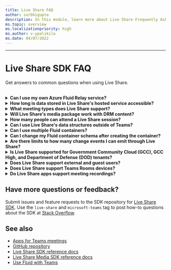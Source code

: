 ```yaml
---
title: Live Share FAQ
author: surbhigupta
description: In this module, learn more about Live Share Frequently Asked Questions.
ms.topic: overview
ms.localizationpriority: high
ms.author: v-ypalikila
ms.date: 04/07/2022
---
```


---

# Live Share SDK FAQ

Get answers to common questions when using Live Share.<br>

<br>

<details>

<summary><b>Can I use my own Azure Fluid Relay service?</b></summary>

Yes! When initializing Live Share, you can define your own `AzureConnectionConfig`. Live Share associates containers you create with meetings, but you need to implement the `ITokenProvider` interface to sign tokens for your containers. For example, you can use a provided `AzureFunctionTokenProvider`, which uses an Azure cloud function to request an access token from a server.

While most of you find it beneficial to use our free hosted service, there may still be times where it's beneficial to use your own Azure Fluid Relay service for your Live Share app. Consider using a custom AFR service connection if you:

* Require storage of data in Fluid containers beyond the lifetime of a meeting.
* Transmit sensitive data through the service that requires a custom security policy.
* Develop features through Fluid Framework, for example, `SharedMap`, for your application outside of Teams.

For more information, see [how to guide](./teams-live-share-how-to/how-to-custom-azure-fluid-relay.md) or visit the [Azure Fluid Relay documentation](/azure/azure-fluid-relay/).

<br>

</details>

<details>

<summary><b>How long is data stored in Live Share's hosted service accessible?</b></summary>

Any data sent or stored through Fluid containers created by Live Share's hosted Azure Fluid Relay service might be accessible for up to 24 hours, though in most cases it's deleted within six hours. If you want to persist data beyond 24 hours, you can replace our hosted Azure Fluid Relay service with your own. Alternatively, you can use your own storage provider in parallel to Live Share's hosted service.

<br>

</details>

<details>

<summary><b>What meeting types does Live Share support?</b></summary>

Scheduled meetings, one-on-one calls, group calls, meet now, and channel meetings are supported.

<br>

</details>

<details>

<summary><b>Will Live Share's media package work with DRM content?</b></summary>

No. Teams currently doesn't support encrypted media for tab applications on desktop. Chrome, Edge, and mobile clients are supported. For more information, you can [track the issue here](https://github.com/microsoft/live-share-sdk/issues/14).

<br>

</details>

<details>
<summary><b>How many people can attend a Live Share session?</b></summary>

Currently, Live Share supports a maximum of 100 attendees per session. If this is something you're interested in, you can [start a discussion here](https://github.com/microsoft/live-share-sdk/discussions).

<br>

</details>

<details>
<summary><b>Can I use Live Share's data structures outside of Teams?</b></summary>

Currently, Live Share packages require the Teams Client SDK to function properly. Features in `@microsoft/live-share` or `@microsoft/live-share-media` don't work outside Microsoft Teams. If this is something you're interested in, you can [start a discussion here](https://github.com/microsoft/live-share-sdk/discussions).

<br>

</details>

<details>
<summary><b>Can I use multiple Fluid containers?</b></summary>

Currently, Live Share only supports having one container using our provided Azure Fluid Relay service. However, it's possible to use both a Live Share container and a container created by your own Azure Fluid Relay instance.

<br>

</details>

<details>
<summary><b>Can I change my Fluid container schema after creating the container?</b></summary>

Currently, Live Share doesn't support adding new `initialObjects` to the Fluid `ContainerSchema` after creating or joining a container. Because Live Share sessions are short-lived, this is most commonly an issue during development after adding new features to your app.

> [!NOTE]
> If you are using the `dynamicObjectTypes` property in the `ContainerSchema`, you can add new types at any point. If you later remove types from the schema, existing DDS instances of those types will gracefully fail.

To fix errors resulting from changes to `initialObjects` when testing locally in your browser, remove the hashed container ID from your URL and reload the page. If you're testing in a Teams meeting, start a new meeting and try again.

If you plan to update your app with new `SharedObject`, `DataObject`, or `LiveDataObject` instances, you must consider how you deploy new schema changes to production. While the actual risk is relatively low and short lasting, there might be active sessions at the time you roll out the change. Existing users in the session must not be impacted, but users joining that session after you deployed a breaking change may have issues connecting to the session. To mitigate this, you might consider some of the following solutions:

* Use our experimental [Live Share Turbo](https://aka.ms/liveshareturbo) or [Live Share for React](https://aka.ms/livesharereact) packages.
* Deploy schema changes for your web application outside of normal business hours.
* Use `dynamicObjectTypes` for any changes made to your schema, rather than changing `initialObjects`.

> [!NOTE]
> Live Share does not currently support versioning your `ContainerSchema`, nor does it have any APIs dedicated to migrations.

<br>

</details>

<details>
<summary><b>Are there limits to how many change events I can emit through Live Share?</b></summary>

While there aren't any enforced limits, you must be mindful of how many messages you send. For optimal performance, you must debounce changes emitted through Live Share to one message per 50 milliseconds or more. This is especially important when sending changes based on mouse or touch coordinates, such as when synchronizing cursor positions, inking, and dragging objects around a page.

<br>

</details>

<details>
<summary><b>Is Live Share supported for Government Community Cloud (GCC), GCC High, and Department of Defense (DOD) tenants?</b></summary>

Live Share isn't supported for GCC, GCC High, and DOD tenants.

<br>

</details>

<details>
<summary><b>Does Live Share support external and guest users?</b></summary>

Yes, Live Share supports guest and external users for most meeting types. However, guest users aren't supported in channel meetings.

<br>

</details>

<details>
<summary><b>Does Live Share support Teams Rooms devices?</b></summary>

No, Live Share doesn't support Teams Rooms devices.

<br>

</details>

<details>
<summary><b>Do Live Share apps support meeting recordings?</b></summary>

No, Live Share doesn't support Teams Rooms devices.

<br>

</details>

## Have more questions or feedback?

Submit issues and feature requests to the SDK repository for [Live Share SDK](https://github.com/microsoft/live-share-sdk). Use the `live-share` and `microsoft-teams` tag to post how-to questions about the SDK at [Stack Overflow](https://stackoverflow.com/questions/tagged/live-share+microsoft-teams).

## See also

* [Apps for Teams meetings](teams-apps-in-meetings.md)
* [GitHub repository](https://github.com/microsoft/live-share-sdk)
* [Live Share SDK reference docs](/javascript/api/@microsoft/live-share/)
* [Live Share Media SDK reference docs](/javascript/api/@microsoft/live-share-media/)
* [Use Fluid with Teams](../tabs/how-to/using-fluid-msteam.md)
